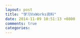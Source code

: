 ```yaml
---
layout: post
title: "学习VxWorks资料"
date: 2014-11-09 10:51:13 +0800
comments: true
categories: 
---
```

